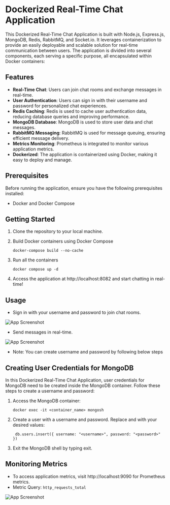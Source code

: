 # Dockerized Real-Time Chat Application

This Dockerized Real-Time Chat Application is built with Node.js, Express.js, MongoDB, Redis, RabbitMQ, and Socket.io. It leverages containerization to provide an easily deployable and scalable solution for real-time communication between users. The application is divided into several components, each serving a specific purpose, all encapsulated within Docker containers:

## Features

- **Real-Time Chat**: Users can join chat rooms and exchange messages in real-time.
- **User Authentication**: Users can sign in with their username and password for personalized chat experiences.
- **Redis Caching**: Redis is used to cache user authentication data, reducing database queries and improving performance.
- **MongoDB Database**: MongoDB is used to store user data and chat messages.
- **RabbitMQ Messaging**: RabbitMQ is used for message queuing, ensuring efficient message delivery.
- **Metrics Monitoring**: Prometheus is integrated to monitor various application metrics.
- **Dockerized**: The application is containerized using Docker, making it easy to deploy and manage.

## Prerequisites

Before running the application, ensure you have the following prerequisites installed:

- Docker and Docker Compose

## Getting Started

1. Clone the repository to your local machine.

2. Build Docker containers using Docker Compose
   ```shell
   docker-compose build --no-cache
    ```
3. Run all the containers 
    ```shell
   docker compose up -d 
    ```
4. Access the application at http://localhost:8082 and start chatting in real-time!

## Usage

- Sign in with your username and password to join chat rooms.
  
![App Screenshot](screenshots/Screenshot%20(613).png)
- Send messages in real-time.

![App Screenshot](screenshots/Screenshot%20(618).png)
  
- Note: You can create username and password by following below steps

## Creating User Credentials for MongoDB

In this Dockerized Real-Time Chat Application, user credentials for MongoDB need to be created inside the MongoDB container. Follow these steps to create a username and password:

1. Access the MongoDB container:
   
   ```shell
   docker exec -it <container_name> mongosh

2. Create a user with a username and password. Replace <username> and <password> with your desired values:
   ```shell
    db.users.insert({ username: "<username>", password: "<password>" })

3. Exit the MongoDB shell by typing exit.
   
## Monitoring Metrics

- To access application metrics, visit http://localhost:9090 for Prometheus metrics.
- Metric Query: `http_requests_total`
  
![App Screenshot](screenshots/Screenshot%20(614).png)